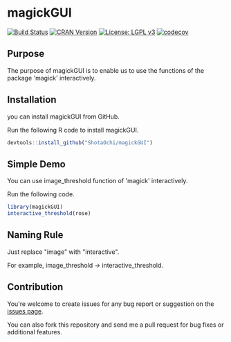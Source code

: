 # magickGUI

[![Build Status](https://travis-ci.org/ShotaOchi/magickGUI.svg?branch=master)](https://travis-ci.org/ShotaOchi/magickGUI)
[![CRAN Version](https://www.r-pkg.org/badges/version/magickGUI)](https://cran.r-project.org/package=magickGUI)
[![License: LGPL v3](https://img.shields.io/badge/License-LGPL%20v3-blue.svg)](https://www.gnu.org/licenses/lgpl-3.0)
[![codecov](https://codecov.io/gh/ShotaOchi/magickGUI/branch/master/graph/badge.svg)](https://codecov.io/gh/ShotaOchi/magickGUI)

## Purpose
The purpose of magickGUI is to enable us to use the functions of the package 'magick' interactively.

## Installation
you can install magickGUI from GitHub.

Run the following R code to install magickGUI.
```r
devtools::install_github("ShotaOchi/magickGUI")
```

## Simple Demo
You can use image_threshold function of 'magick' interactively.

Run the following code.
```r
library(magickGUI)
interactive_threshold(rose)
```

## Naming Rule
Just replace "image" with "interactive".

For example, image_threshold &rarr; interactive_threshold.

## Contribution
You're welcome to create issues for any bug report or suggestion on the [issues page](https://github.com/ShotaOchi/magickGUI/issues).

You can also fork this repository and send me a pull request for bug fixes or additional features.

